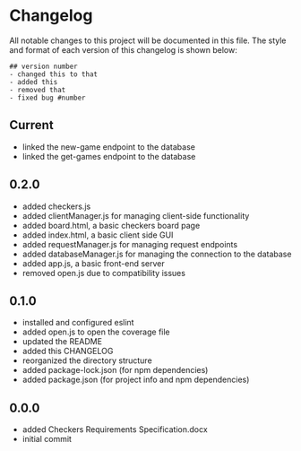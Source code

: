 # Changelog

All notable changes to this project will be documented in this file.
The style and format of each version of this changelog is shown below:

```
## version number
- changed this to that
- added this
- removed that
- fixed bug #number
```

## Current
- linked the new-game endpoint to the database
- linked the get-games endpoint to the database

## 0.2.0
- added checkers.js
- added clientManager.js for managing client-side functionality
- added board.html, a basic checkers board page
- added index.html, a basic client side GUI
- added requestManager.js for managing request endpoints
- added databaseManager.js for managing the connection to the database
- added app.js, a basic front-end server
- removed open.js due to compatibility issues

## 0.1.0
- installed and configured eslint
- added open.js to open the coverage file
- updated the README
- added this CHANGELOG
- reorganized the directory structure
- added package-lock.json (for npm dependencies)
- added package.json (for project info and npm dependencies)

## 0.0.0
- added Checkers Requirements Specification.docx
- initial commit
